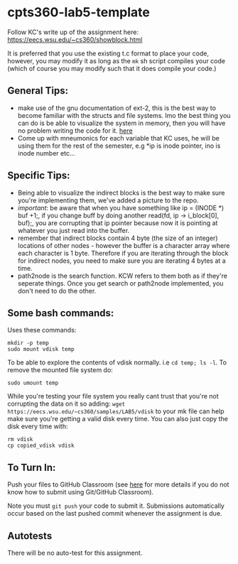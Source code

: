 # cpts360-lab5-template

Follow KC's write up of the assignment here: https://eecs.wsu.edu/~cs360/showblock.html

It is preferred that you use the existing t.c format to place your code, however, you may modify it as long as the `mk` sh script compiles your code (which of course you may modify such that it does compile your code.)

## General Tips:
- make use of the gnu documentation of ext-2, this is the best way to become familiar with the structs and file systems. Imo the best thing you can do is be able to visualize the system in memory, then you will have no problem writing the code for it. [here](https://www.nongnu.org/ext2-doc/ext2.html)
- Come up with mneumonics for each variable that KC uses, he will be using them for the rest of the semester, e.g *ip is inode pointer, ino is inode number etc...

## Specific Tips:
- Being able to visualize the indirect blocks is the best way to make sure you're implementing them, we've added a picture to the repo.
- *important*: be aware that when you have something like ip = (INODE *) buf +1;, if you change buff by doing another read(fd, ip -> i_block[0], buf);, you are corrupting that ip pointer because now it is pointing at whatever you just read into the buffer.
- remember that indirect blocks contain 4 byte (the size of an integer) locations of other nodes - however the buffer is a character array where each character is 1 byte. Therefore if you are iterating through the block for indirect nodes, you need to make sure you are iterating 4 bytes at a time. 
- path2node is the search function. KCW refers to them both as if they're seperate things. Once you get search or path2node implemented, you don't need to do the other. 

## Some bash commands:
Uses these commands:
```
mkdir -p temp
sudo mount vdisk temp
``` 
To be able to explore the contents of vdisk normally. i.e `cd temp; ls -l`.
To remove the mounted file system do:
```
sudo umount temp
``` 

While you're testing your file system you really cant trust that you're not corrupting the data on it so adding:
`wget https://eecs.wsu.edu/~cs360/samples/LAB5/vdisk`
to your mk file can help make sure you're getting a valid disk every time. You can also just copy the disk every time with:
```
rm vdisk
cp copied_vdisk vdisk
```


## To Turn In:
Push your files to GitHub Classroom (see [here](https://eecs.wsu.edu/~cs360/ta_resources/howto-linux-cmds.html) for more details if you do not know how to submit using Git/GitHub Classroom).

Note you must `git push` your code to submit it. Submissions automatically occur based on the last pushed commit whenever the assignment is due.

## Autotests
There will be no auto-test for this assignment. 
